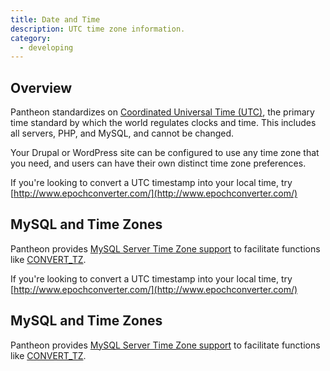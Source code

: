 ```yaml
---
title: Date and Time
description: UTC time zone information.
category:
  - developing
---
```


## Overview
Pantheon standardizes on [Coordinated Universal Time (UTC)](http://en.wikipedia.org/wiki/Coordinated_Universal_Time), the primary time standard by which the world regulates clocks and time. This includes all servers, PHP, and MySQL, and cannot be changed.

Your Drupal or WordPress site can be configured to use any time zone that you need, and users can have their own distinct time zone preferences.


If you're looking to convert a UTC timestamp into your local time, try [http://www.epochconverter.com/](http://www.epochconverter.com/)

## MySQL and Time Zones

Pantheon provides [MySQL Server Time Zone support](http://dev.mysql.com/doc/refman/5.5/en/time-zone-support.html) to facilitate functions like [CONVERT\_TZ](http://dev.mysql.com/doc/refman/5.5/en/date-and-time-functions.html#function_convert-tz).

If you're looking to convert a UTC timestamp into your local time, try  [http://www.epochconverter.com/](http://www.epochconverter.com/)

## MySQL and Time Zones

Pantheon provides [MySQL Server Time Zone support](http://dev.mysql.com/doc/refman/5.5/en/time-zone-support.html) to facilitate functions like [CONVERT\_TZ](http://dev.mysql.com/doc/refman/5.5/en/date-and-time-functions.html#function_convert-tz).

